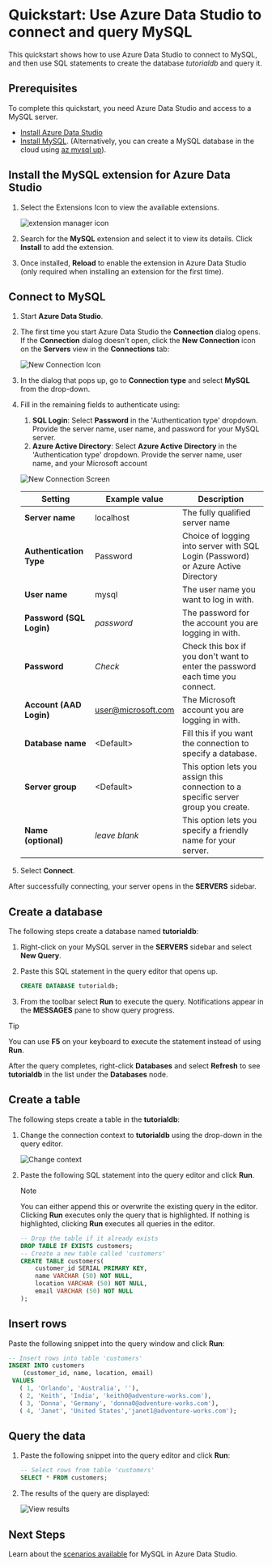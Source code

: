 # Quickstart: Use Azure Data Studio to connect and query MySQL

This quickstart shows how to use Azure Data Studio to connect to MySQL, and then use SQL statements to create the database *tutorialdb* and query it.

## Prerequisites

To complete this quickstart, you need Azure Data Studio and access to a MySQL server.

- [Install Azure Data Studio]
- [Install MySQL]. (Alternatively, you can create a MySQL database in the cloud using [az mysql up]).

## Install the MySQL extension for Azure Data Studio
1. Select the Extensions Icon to view the available extensions.

   ![extension manager icon]

2. Search for the **MySQL** extension and select it to view its details. Click **Install** to add the extension.

3. Once installed, **Reload** to enable the extension in Azure Data Studio (only required when installing an extension for the first time).

## Connect to MySQL

1. Start **Azure Data Studio**.

2. The first time you start Azure Data Studio the **Connection** dialog opens. If the **Connection** dialog doesn't open, click the **New Connection** icon on the **Servers** view in the **Connections** tab:

   ![New Connection Icon]

3. In the dialog that pops up, go to **Connection type** and select **MySQL** from the drop-down.


4. Fill in the remaining fields to authenticate using:
   1) **SQL Login**: Select **Password** in the 'Authentication type' dropdown. Provide the server name, user name, and password for your MySQL server.
   2) **Azure Active Directory**: Select **Azure Active Directory** in the 'Authentication type' dropdown. Provide the server name, user name, and your Microsoft account

   ![New Connection Screen]

   | Setting       | Example value | Description |
   | ------------ | ------------------ | ------------------------------------------------- |
   | **Server name** | localhost | The fully qualified server name |
   | **Authentication Type** | Password | Choice of logging into server with SQL Login (Password) or Azure Active Directory |
   | **User name** | mysql | The user name you want to log in with. |
   | **Password (SQL Login)** | *password* | The password for the account you are logging in with. |
   | **Password** | *Check* | Check this box if you don't want to enter the password each time you connect. |
   | **Account (AAD Login)** | user@microsoft.com | The Microsoft account you are logging in with. |
   | **Database name** | \<Default\> | Fill this if you want the connection to specify a database. |
   | **Server group** | \<Default\> | This option lets you assign this connection to a specific server group you create. |
   | **Name (optional)** | *leave blank* | This option lets you specify a friendly name for your server. |

5. Select **Connect**.

After successfully connecting, your server opens in the **SERVERS** sidebar.


## Create a database

The following steps create a database named **tutorialdb**:

1. Right-click on your MySQL server in the **SERVERS** sidebar and select **New Query**.

2. Paste this SQL statement in the query editor that opens up.

   ```sql
   CREATE DATABASE tutorialdb;
   ```

3. From the toolbar select **Run** to execute the query. Notifications appear in the **MESSAGES** pane to show query progress.

>[!TIP]
> You can use **F5** on your keyboard to execute the statement instead of using **Run**.

After the query completes, right-click **Databases** and select **Refresh** to see **tutorialdb** in the list under the **Databases** node.


## Create a table

 The following steps create a table in the **tutorialdb**:

1. Change the connection context to **tutorialdb** using the drop-down in the query editor.

   ![Change context]

2. Paste the following SQL statement into the query editor and click **Run**.

   > [!NOTE]
   > You can either append this or overwrite the existing query in the editor. Clicking **Run** executes only the query that is highlighted. If nothing is highlighted, clicking **Run** executes all queries in the editor.

   ```sql
   -- Drop the table if it already exists
   DROP TABLE IF EXISTS customers;
   -- Create a new table called 'customers'
   CREATE TABLE customers(
       customer_id SERIAL PRIMARY KEY,
       name VARCHAR (50) NOT NULL,
       location VARCHAR (50) NOT NULL,
       email VARCHAR (50) NOT NULL
   );
   ```

## Insert rows

Paste the following snippet into the query window and click **Run**:

   ```sql
   -- Insert rows into table 'customers'
   INSERT INTO customers
       (customer_id, name, location, email)
    VALUES
      ( 1, 'Orlando', 'Australia', ''),
      ( 2, 'Keith', 'India', 'keith0@adventure-works.com'),
      ( 3, 'Donna', 'Germany', 'donna0@adventure-works.com'),
      ( 4, 'Janet', 'United States','janet1@adventure-works.com');
   ```

## Query the data

1. Paste the following snippet into the query editor and click **Run**:

   ```sql
   -- Select rows from table 'customers'
   SELECT * FROM customers;
   ```

2. The results of the query are displayed:

   ![View results]

## Next Steps

Learn about the [scenarios available] for MySQL in Azure Data Studio.

[Install Azure Data Studio]:https://docs.microsoft.com/en-us/sql/azure-data-studio/download-azure-data-studio
[Install MySQL]:https://dev.mysql.com/downloads/installer/
[az mysql up]: https://docs.microsoft.com/en-us/azure/mysql/quickstart-create-server-up-azure-cli
[scenarios available]:../README.md

[extension manager icon]:https://user-images.githubusercontent.com/20936410/88838718-d0640b00-d18e-11ea-9f63-226c8acd030e.png
[New Connection Icon]:https://user-images.githubusercontent.com/20936410/88839725-49b02d80-d190-11ea-8d51-5d57e551e888.png
[New Connection Screen]:https://user-images.githubusercontent.com/20936410/88841636-1327e200-d193-11ea-969b-0e0c977c6467.PNG
[Change Context]:https://user-images.githubusercontent.com/20936410/88843628-4ddf4980-d196-11ea-8ad0-485bda63cc06.png
[View Results]:https://user-images.githubusercontent.com/20936410/88843661-5afc3880-d196-11ea-892f-6f9f662f455a.png